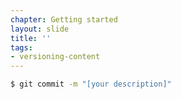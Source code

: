 ```yaml
---
chapter: Getting started
layout: slide
title: ''
tags:
- versioning-content
---
```


```bash
$ git commit -m "[your description]"
```
